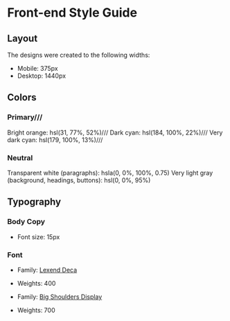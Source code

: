 # Front-end Style Guide

## Layout

The designs were created to the following widths:

- Mobile: 375px
- Desktop: 1440px

## Colors

### Primary///

Bright orange: hsl(31, 77%, 52%)///
Dark cyan: hsl(184, 100%, 22%)///
Very dark cyan: hsl(179, 100%, 13%)///

### Neutral

Transparent white (paragraphs): hsla(0, 0%, 100%, 0.75)
Very light gray (background, headings, buttons): hsl(0, 0%, 95%)

## Typography

### Body Copy

- Font size: 15px

### Font

- Family: [Lexend Deca](https://fonts.google.com/specimen/Lexend+Deca)
- Weights: 400

- Family: [Big Shoulders Display](hjttps://fonts.google.com/specimen/Big+Shoulders+Display)
- Weights: 700
